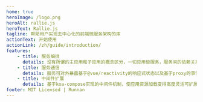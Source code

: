 ```yaml
---
home: true
heroImage: /logo.png
heroAlt: rallie.js
heroText: Rallie.js
tagline: 帮助用户实现去中心化的前端微服务架构的库
actionText: 开始使用
actionLink: /zh/guide/introduction/
features:
    - title: 服务编排
      details: 没有所谓的主应用和子应用的概念区分，一切应用皆服务，服务间的依赖关系由rallie管理和编排
    - title: 服务通信
      details: 服务可对外暴露基于@vue/reactivity的响应式状态以及基于proxy的事件和方法
    - title: 中间件扩展
      details: 基于koa-compose实现的中间件机制，使应用资源加载变得高度灵活可扩展
footer: MIT Licensed | Runnan
---
```

